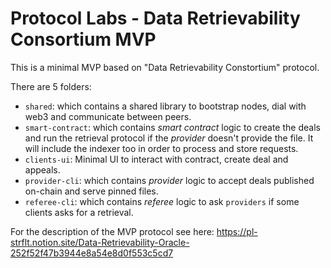 # Protocol Labs - Data Retrievability Consortium MVP

This is a minimal MVP based on "Data Retrievability Constortium" protocol.

There are 5 folders:
- `shared`: which contains a shared library to bootstrap nodes, dial with web3 and communicate between peers.
- `smart-contract`: which contains *smart contract* logic to create the deals and run the retrieval protocol if the *provider* doesn't provide the file. It will include the indexer too in order to process and store requests.
- `clients-ui`: Minimal UI to interact with contract, create deal and appeals.
- `provider-cli`: which contains *provider* logic to accept deals published on-chain and serve pinned files.
- `referee-cli`: which contains *referee* logic to ask `providers` if some clients asks for a retrieval.




For the description of the MVP protocol see here: https://pl-strflt.notion.site/Data-Retrievability-Oracle-252f52f47b3944e8a54e8d0f553c5cd7
